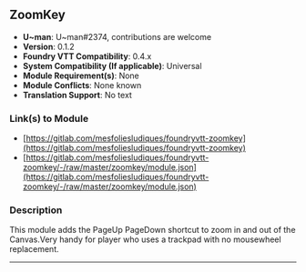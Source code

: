 ## ZoomKey

* **U~man**: U~man#2374, contributions are welcome
* **Version**: 0.1.2
* **Foundry VTT Compatibility**: 0.4.x
* **System Compatibility (If applicable)**: Universal
* **Module Requirement(s)**: None
* **Module Conflicts**: None known
* **Translation Support**: No text

### Link(s) to Module
* [https://gitlab.com/mesfoliesludiques/foundryvtt-zoomkey](https://gitlab.com/mesfoliesludiques/foundryvtt-zoomkey) 
* [https://gitlab.com/mesfoliesludiques/foundryvtt-zoomkey/-/raw/master/zoomkey/module.json](https://gitlab.com/mesfoliesludiques/foundryvtt-zoomkey/-/raw/master/zoomkey/module.json) 

### Description
This module adds the PageUp PageDown shortcut to zoom in and out of the Canvas.Very handy for player who uses a trackpad with no mousewheel replacement.

---
